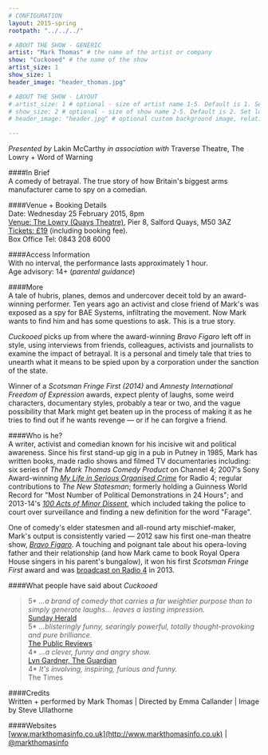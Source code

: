 ```yaml
---
# CONFIGURATION
layout: 2015-spring
rootpath: "../../../"

# ABOUT THE SHOW - GENERIC
artist: "Mark Thomas" # the name of the artist or company
show: "Cuckooed" # the name of the show
artist_size: 1
show_size: 1
header_image: "header_thomas.jpg"    

# ABOUT THE SHOW - LAYOUT
# artist_size: 1 # optional - size of artist name 1-5. Default is 1. Set longer names to lower values
# show_size: 2 # optional - size of show name 2-5. Default is 2. Set longer names to lower values
# header_image: "header.jpg" # optional custom background image, relative to current page

---
```

*Presented by* Lakin McCarthy *in association with* Traverse Theatre, The Lowry + Word of Warning        
       
####In Brief      
A comedy of betrayal. The true story of how Britain's biggest arms manufacturer came to spy on a comedian.             
              
####Venue + Booking Details    
Date: Wednesday 25 February 2015, 8pm     
[Venue: The Lowry (Quays Theatre)](http://www.thelowry.com/plan-your-visit/getting-here), Pier 8, Salford Quays, M50 3AZ    
[Tickets: £19](http://www.thelowry.com/event/mark-thomas2) (including booking fee).        
Box Office Tel: 0843 208 6000        

####Access Information        
With no interval, the performance lasts approximately 1 hour.<br>Age advisory: 14+ (*parental guidance*)       
       
####More            
A tale of hubris, planes, demos and undercover deceit told by an award-winning performer. Ten years ago an activist and close friend of Mark's was exposed as a spy for BAE Systems, infiltrating the movement. Now Mark wants to find him and has some questions to ask. This is a true story.          
              
*Cuckooed* picks up from where the award-winning *Bravo Figaro* left off in style, using interviews from friends, colleagues, activists and journalists to examine the impact of betrayal. It is a personal and timely tale that tries to unearth what it means to be spied upon by a corporation under the sanction of the state.            
              
Winner of a *Scotsman Fringe First (2014)* and *Amnesty International Freedom of Expression* awards, expect plenty of laughs, some weird characters, documentary styles, probably a tear or two, and the vague possibility that Mark might get beaten up in the process of making it as he tries to find out if he wants revenge — or if he can forgive a friend.             
              
####Who is he?              
A writer, activist and comedian known for his incisive wit and political awareness. Since his first stand-up gig in a pub in Putney in 1985, Mark has written books, made radio shows and filmed TV documentaries including: six series of *The Mark Thomas Comedy Product* on Channel 4; 2007's Sony Award-winning [*My Life in Serious Organised Crime*](http://www.bbc.co.uk/radio4/comedy/markthomas.shtml) for Radio 4; regular contributions to *The New Statesman*; formerly holding a Guinness World Record for "Most Number of Political Demonstrations in 24 Hours"; and 2013-14's [*100 Acts of Minor Dissent*](http://twitter.com/100acts), which included taking the police to court over surveillance and finding a new definition for the word "Farage".
              
One of comedy's elder statesmen and all-round arty mischief-maker, Mark's output is consistently varied — 2012 saw his first one-man theatre show, [*Bravo Figaro*](http://www.roh.org.uk/productions/bravo-figaro-by-mark-thomas). A touching and poignant tale about his opera-loving father and their relationship (and how Mark came to book Royal Opera House singers in his parent's bungalow), it won his first *Scotsman Fringe First* award and was [broadcast on Radio 4](http://www.bbc.co.uk/programmes/b01rl708) in 2013.           
              
####What people have said about *Cuckooed*         
>5\* *…a brand of comedy that carries a far weightier purpose than to simply generate laughs… leaves a lasting impression.*<br>[Sunday Herald](http://www.heraldscotland.com/arts-ents/stage/mark-thomas-cuckooed-traverse-theatre-until-august-24-x.24963006)          
>5\* *…blisteringly funny, searingly powerful, totally thought-provoking and pure brilliance.*<br>[The Public Reviews](http://www.thepublicreviews.com/cuckooed-traverse-theatre-edinburgh)        
>4\* *…a clever, funny and angry show.*<br>[Lyn Gardner, The Guardian](http://www.theguardian.com/stage/2014/aug/04/mark-thomas-cuckooed-edinburgh-festival-2014-review)          
>4\* *It's involving, inspiring, furious and funny.*<br>The Times            
              
####Credits          
Written + performed by Mark Thomas | Directed by Emma Callander | Image by Steve Ullathorne              
              
####Websites        
[www.markthomasinfo.co.uk](http://www.markthomasinfo.co.uk) | [@markthomasinfo](http://twitter.com/markthomasinfo)

